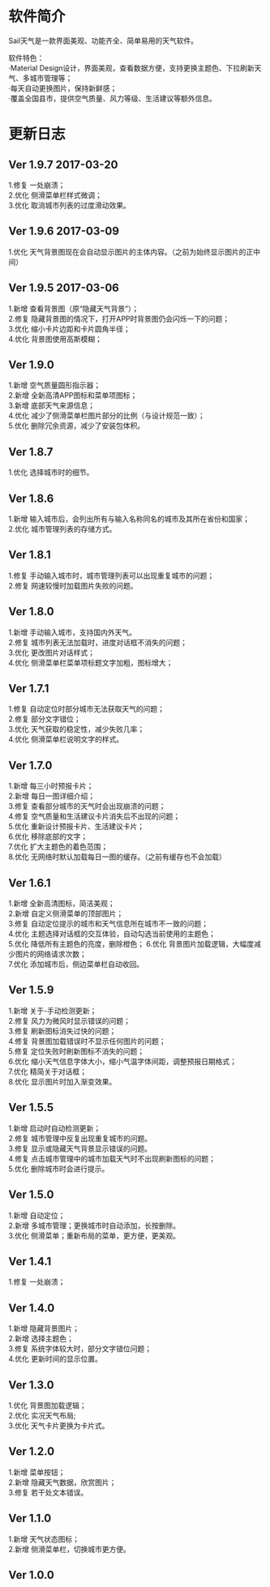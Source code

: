 ﻿# 软件简介
Sail天气是一款界面美观、功能齐全、简单易用的天气软件。<br>

软件特色：<br>
·Material Design设计，界面美观，查看数据方便，支持更换主题色、下拉刷新天气、多城市管理等；<br>
·每天自动更换图片，保持新鲜感；<br>
·覆盖全国县市，提供空气质量、风力等级、生活建议等额外信息。

# 更新日志

Ver 1.9.7 2017-03-20
----------------------------
1.修复 一处崩溃；<br>
2.优化 侧滑菜单栏样式微调；<br>
3.优化 取消城市列表的过度滑动效果。<br>

Ver 1.9.6 2017-03-09
----------------------------
1.优化 天气背景图现在会自动显示图片的主体内容。（之前为始终显示图片的正中间）<br>

Ver 1.9.5 2017-03-06
----------------------------
1.新增 查看背景图（原“隐藏天气背景”）；<br>
2.修复 隐藏背景图的情况下，打开APP时背景图仍会闪烁一下的问题；<br>
3.优化 缩小卡片边距和卡片圆角半径；<br>
4.优化 背景图使用高斯模糊；<br>

Ver 1.9.0
----------------------------
1.新增 空气质量圆形指示器；<br>
2.新增 全新高清APP图标和菜单项图标；<br>
3.新增 底部天气来源信息；<br>
4.优化 减少了侧滑菜单栏图片部分的比例（与设计规范一致）；<br>
5.优化 删除冗余资源，减少了安装包体积。<br>

Ver 1.8.7
----------------------------
1.优化 选择城市时的细节。<br>

Ver 1.8.6
----------------------------
1.新增 输入城市后，会列出所有与输入名称同名的城市及其所在省份和国家；<br>
2.优化 城市管理列表的存储方式。<br>

Ver 1.8.1
----------------------------
1.修复 手动输入城市时，城市管理列表可以出现重复城市的问题；<br>
2.修复 网速较慢时加载图片失败的问题。<br>

Ver 1.8.0
----------------------------
1.新增 手动输入城市，支持国内外天气。<br>
2.修复 城市列表无法加载时，进度对话框不消失的问题；<br>
3.优化 更改图片对话样式；<br>
4.优化 侧滑菜单栏菜单项标题文字加粗，图标增大；<br>

Ver 1.7.1
----------------------------
1.修复 自动定位时部分城市无法获取天气的问题；<br>
2.修复 部分文字错位；<br>
3.优化 天气获取的稳定性，减少失败几率；<br>
4.优化 侧滑菜单栏说明文字的样式。<br>

Ver 1.7.0
----------------------------
1.新增 每三小时预报卡片；<br>
2.新增 每日一图详细介绍；<br>
3.修复 查看部分城市的天气时会出现崩溃的问题；<br>
4.修复 空气质量和生活建议卡片消失后不出现的问题；<br>
5.优化 重新设计预报卡片、生活建议卡片；<br>
6.优化 移除底部的文字；<br>
7.优化 扩大主题色的着色范围；<br>
8.优化 无网络时默认加载每日一图的缓存。（之前有缓存也不会加载）<br>

Ver 1.6.1
----------------------------
1.新增 全新高清图标，简洁美观；<br>
2.新增 自定义侧滑菜单的顶部图片；<br>
3.修复 自动定位提示的城市和天气信息所在城市不一致的问题；<br>
4.优化 主题选择对话框的交互体验，自动勾选当前使用的主题色；<br>
5.优化 降低所有主题色的亮度，删除橙色；
6.优化 背景图片加载逻辑，大幅度减少图片的网络请求次数；<br>
7.优化 添加城市后，侧边菜单栏自动收回。<br>

Ver 1.5.9
----------------------------
1.新增 关于-手动检测更新；<br>
2.修复 风力为微风时显示错误的问题；<br>
3.修复 刷新图标消失过快的问题；<br>
4.修复 背景图加载错误时不显示任何图片的问题；<br>
5.修复 定位失败时刷新图标不消失的问题；<br>
6.优化 缩小天气信息字体大小，缩小气温字体间距，调整预报日期格式；<br>
7.优化 精简关于对话框；<br>
8.优化 显示图片时加入渐变效果。<br>

Ver 1.5.5
----------------------------
1.新增 启动时自动检测更新；<br>
2.修复 城市管理中反复出现重复城市的问题。<br>
3.修复 显示或隐藏天气背景显示错误的问题。<br>
4.修复 点击城市管理中的城市加载天气时不出现刷新图标的问题；<br>
5.优化 删除城市时会进行提示。<br>

Ver 1.5.0
----------------------------
1.新增 自动定位；<br>
2.新增 多城市管理；更换城市时自动添加，长按删除。<br>
3.优化 侧滑菜单；重新布局的菜单，更方便，更美观。<br>


Ver 1.4.1
----------------------------
1.修复 一处崩溃；<br>


Ver 1.4.0
----------------------------
1.新增 隐藏背景图片；<br>
2.新增 选择主题色；<br>
3.修复 系统字体较大时，部分文字错位问题；<br>
4.优化 更新时间的显示位置。<br>

Ver 1.3.0
----------------------------
1.优化 背景图加载逻辑；<br>
2.优化 实况天气布局;<br>
3.优化 天气卡片更换为卡片式。<br>

Ver 1.2.0
----------------------------
1.新增 菜单按钮；<br>
2.新增 隐藏天气数据，欣赏图片；<br>
3.修复 若干处文本错误。<br>

Ver 1.1.0
----------------------------
1.新增 天气状态图标；<br>
2.新增 侧滑菜单栏，切换城市更方便。<br>

Ver 1.0.0
----------------------------
